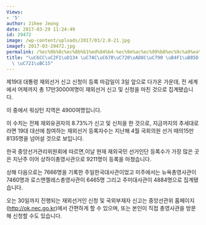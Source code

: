 ```yaml
---
Views:
- '5'
author: Jihee Jeong
date: 2017-03-29 11:24:49
id: 29472
image: /wp-content/uploads/2017/03/2.0-21.jpg
imagef: 2017-03-29472.jpg
permalink: /%ec%9b%8c%ec%8b%b1%ed%84%b4-%ec%9e%ac%ec%99%b8%ec%9c%a0%ea%b6%8c%ec%9e%90-%eb%93%b1%eb%a1%9d-4900%ec%97%ac%eb%aa%85-%ec%9c%a1%eb%b0%95/
title: "\uC6CC\uC2F1\uD134 \uC7AC\uC678\uC720\uAD8C\uC790 \uB4F1\uB85D 4900\uC5EC\uBA85\
  \ \uC721\uBC15"
---
```


제19대 대통령 재외선거 신고 신청이 등록 마감일이 3일 앞으로 다가온 가운데, 전 세계에서 어제까지 총 17만3000여명이 재외선거 신고 및 신청을 마친 것으로 집계됐습니다.

이 중에서 워싱턴 지역은 4900여명입니다.

이 수치는 전체 재외유권자의 8.73%가 신고 및 신처을 한 것으로, 지금까지의 추세대로라면 19대 대선에 참여하는 재외선거 등록자수는 지난해 4월 국회의원 선거 때의15만 8135명을 넘어설 것으로 보입니다.

한국 중앙선거관리위원회에 따르면,이날 현재 재외국민 선거인단 등록수가 가장 많은 곳은 지난주 이어 상하이총영사관으로 9211명이 등록을 마쳤습니다.

상해 다음으로는 7666명을 기록한 주일한국대사관이었고 미주에서는 뉴욕총영사관이 7460명과 로스앤젤레스총영사관이 6465명 그리고 주미대사관이 4884명으로 집계됐습니다.

오는 30일까지 진행되는 재외선거인 신청 및 국외부재자 신고는 중앙선관위 홈페이지(<http://ok.nec.go.kr>)에서 간편하게 할 수 있으며, 또는 본인이 직접 총영사관을 방문해 신청할 수도 있습니다.

&nbsp;
